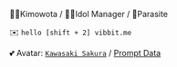 🧑‍💻Kimowota / 🧑‍💼Idol Manager / 🐛Parasite

✉️ `hello [shift + 2] vibbit.me`

💕 Avatar: [`Kawasaki Sakura`](https://idolypride.jp/character/sakura-kawasaki/) / [Prompt Data](AvatarPrompt.txt)
